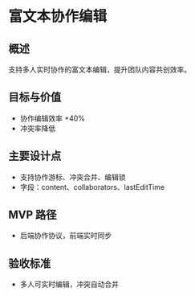 # 富文本协作编辑

## 概述

支持多人实时协作的富文本编辑，提升团队内容共创效率。

## 目标与价值

- 协作编辑效率 +40%
- 冲突率降低

## 主要设计点

- 支持协作游标、冲突合并、编辑锁
- 字段：content、collaborators、lastEditTime

## MVP 路径

- 后端协作协议，前端实时同步

## 验收标准

- 多人可实时编辑，冲突自动合并
